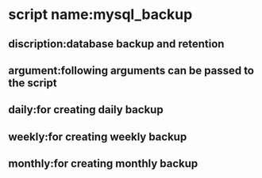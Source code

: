 # script name:mysql_backup
## discription:database backup and retention
## argument:following arguments can be passed to the script
## daily:for creating daily backup
## weekly:for creating weekly backup
## monthly:for creating monthly backup
